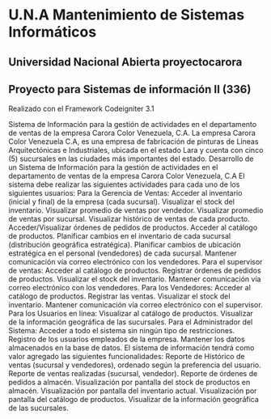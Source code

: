 # U.N.A Mantenimiento de Sistemas Informáticos
## Universidad Nacional Abierta proyectocarora
## Proyecto para Sistemas de información II (336)

Realizado con el Framework Codeigniter 3.1

Sistema de Información para la gestión de actividades en el departamento de ventas de la empresa Carora Color Venezuela, C.A.
La empresa Carora Color Venezuela C.A, es una empresa de fabricación de pinturas de Líneas Arquitectónicas e Industriales, ubicada en el estado Lara y cuenta con cinco (5) sucursales en las ciudades más importantes del estado.
Desarrollo de un Sistema de Información para la gestión de actividades en el departamento de ventas de la empresa Carora Color Venezuela, C.A
El sistema debe realizar las siguientes actividades para cada uno de los siguientes usuarios:
Para la Gerencia de Ventas:
Acceder al inventario (inicial y final) de la empresa (cada sucursal).
Visualizar el stock del inventario.
Visualizar promedio de ventas por vendedor.
Visualizar promedio de ventas por sucursal.
Visualizar histórico de ventas de cada producto.
Acceder/Visualizar órdenes de pedidos de productos.
Acceder al catálogo de productos.
Planificar cambios en el inventario de cada sucursal (distribución geográfica estratégica).
Planificar cambios de ubicación estratégica en el personal (vendedores) de cada sucursal.
Mantener comunicación vía correo electrónico con los vendedores.
Para el supervisor de ventas:
Acceder al catálogo de productos.
Registrar órdenes de pedidos de productos.
Visualizar el stock del inventario.
Mantener comunicación vía correo electrónico con los vendedores.
Para los Vendedores:
Acceder al catálogo de productos.
Registrar las ventas.
Visualizar el stock del inventario.
Mantener comunicación vía correo electrónico con el supervisor.
Para los Usuarios en línea:
Visualizar al catálogo de productos.
Visualizar de la información geográfica de las sucursales.
Para el Administrador del Sistema:
Acceder a todo el sistema sin ningún tipo de restricciones.
Registro de los usuarios empleados de la empresa.
Mantener los datos almacenados en la base de datos.
El sistema de información tendrá como valor agregado las siguientes funcionalidades:
Reporte de Histórico de ventas (sucursal y vendedores), ordenado según la preferencia del usuario.
Reporte de ventas realizadas (sucursal, vendedor).
Reporte de órdenes de pedidos a almacén.
Visualización por pantalla del stock de productos en almacén.
Visualización por pantalla del inventario actual.
Visualización por pantalla del catálogo de productos.
Visualizar de la información geográfica de las sucursales.

